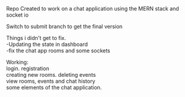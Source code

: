 Repo Created to work on a chat application using the MERN stack and socket io

Switch to submit branch to get the final version
  
     
     
     
Things i didn't get to fix.   
-Updating the state in dashboard    
-fix the chat app rooms and some sockets   

Working:   
login. 
registration   
creating new rooms. 
deleting events    
view rooms, events and chat history   
some elements of the chat application.  
